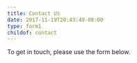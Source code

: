 ```yaml
---
title: Contact Us
date: 2017-11-19T20:43:49-08:00
type: form1
childof: contact
---
```

To get in touch, please use the form below.
